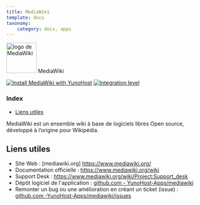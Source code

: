 ```yaml
---
title: MediaWiki
template: docs
taxonomy:
    category: docs, apps
---
```


<img src="images/Mediawiki_logo.svg" height="80px" alt="logo de MediaWiki"> MediaWiki

[![Install MediaWiki with YunoHost](https://install-app.yunohost.org/install-with-yunohost.png)](https://install-app.yunohost.org/?app=mediawiki) [![Integration level](https://dash.yunohost.org/integration/mediawiki.svg)](https://dash.yunohost.org/appci/app/mediawiki)

### Index

- [Liens utiles](#liens-utiles)

MediaWiki est un ensemble wiki à base de logiciels libres Open source, développé à l’origine pour Wikipédia.

## Liens utiles

+ Site Web : [mediawiki.org] https://www.mediawiki.org/  
+ Documentation officielle : https://www.mediawiki.org/wiki  
+ Support Desk : https://www.mediawiki.org/wiki/Project:Support_desk
+ Dépôt logiciel de l'application : [github.com - YunoHost-Apps/mediawiki](https://github.com/YunoHost-Apps/mediawiki_ynh)
+ Remonter un bug ou une amélioration en créant un ticket (issue) : [github.com -YunoHost-Apps/mediawiki/issues](https://github.com/YunoHost-Apps/mediawiki_ynh/issues)
